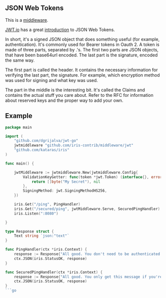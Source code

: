 ## JSON Web Tokens


This is a [middleware](https://github.com/iris-contrib/middleware/jwt).


[JWT.io](https://jwt.io) has a great [introduction](https://jwt.io/introduction/) to JSON Web Tokens.

In short, it's a signed JSON object that does something useful (for example, authentication). It's commonly used for Bearer tokens in Oauth 2. A token is made of three parts, separated by .'s. The first two parts are JSON objects, that have been base64url encoded. The last part is the signature, encoded the same way.

The first part is called the header. It contains the necessary information for verifying the last part, the signature. For example, which encryption method was used for signing and what key was used.

The part in the middle is the interesting bit. It's called the Claims and contains the actual stuff you care about. Refer to the RFC for information about reserved keys and the proper way to add your own.


## Example
```go
package main

import (
	"github.com/dgrijalva/jwt-go"
	jwtmiddleware "github.com/iris-contrib/middleware/jwt"
	"github.com/kataras/iris"
)

func main() {

	jwtMiddleware := jwtmiddleware.New(jwtmiddleware.Config{
		ValidationKeyGetter: func(token *jwt.Token) (interface{}, error) {
			return []byte("My Secret"), nil
		},
		SigningMethod: jwt.SigningMethodHS256,
	})

	iris.Get("/ping", PingHandler)
	iris.Get("/secured/ping", jwtMiddleware.Serve, SecuredPingHandler)
	iris.Listen(":8080")

}

type Response struct {
	Text string `json:"text"`
}

func PingHandler(ctx *iris.Context) {
	response := Response{"All good. You don't need to be authenticated to call this"}
	ctx.JSON(iris.StatusOK, response)
}

func SecuredPingHandler(ctx *iris.Context) {
	response := Response{"All good. You only get this message if you're authenticated"}
	ctx.JSON(iris.StatusOK, response)
}
```go